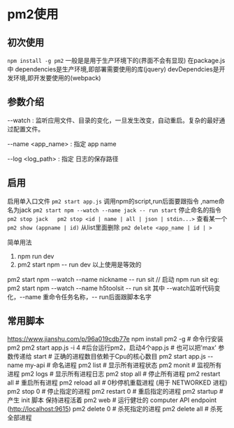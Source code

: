 # pm2使用

## 初次使用

`npm install -g pm2`
一般是是用于生产环境下的(界面不会有显现)
在package.js中
dependencies是生产环境,即部署需要使用的库(jquery)
devDependcies是开发环境,即开发要使用的(webpack)

## 参数介绍

--watch : 监听应用文件、目录的变化，一旦发生改变，自动重启。复杂的最好通过配置文件。

--name <app_name> : 指定 app name

--log <log_path> : 指定 日志的保存路径

## 启用

启用单入口文件
`pm2 start app.js`
调用npm的script,run后面要跟指令 ,name命名为jack
`pm2 start npm --watch --name jack -- run start`
停止命名的指令
`pm2 stop jack   pm2 stop <id | name | all | json | stdin...>`
查看某一个
`pm2 show (appname | id)`
从list里面删除
`pm2 delete <app_name | id | >`

简单用法

1. npm run dev
2. pm2 start npm -- run dev
以上使用是等效的
  
pm2 start npm --watch --name nickname -- run sit
// 启动 npm run sit
eg: pm2 start npm --watch --name h5toolsit -- run sit
其中 --watch监听代码变化，--name 重命令任务名称，-- run后面跟脚本名字

## 常用脚本

<https://www.jianshu.com/p/96a019cdb77e>
npm install pm2 -g     # 命令行安装 pm2
pm2 start app.js -i 4 #后台运行pm2，启动4个app.js
                              # 也可以把'max' 参数传递给 start
                              # 正确的进程数目依赖于Cpu的核心数目
pm2 start app.js --name my-api # 命名进程
pm2 list               # 显示所有进程状态
pm2 monit              # 监视所有进程
pm2 logs               #  显示所有进程日志
pm2 stop all           # 停止所有进程
pm2 restart all        # 重启所有进程
pm2 reload all         # 0秒停机重载进程 (用于 NETWORKED 进程)
pm2 stop 0             # 停止指定的进程
pm2 restart 0          # 重启指定的进程
pm2 startup            # 产生 init 脚本 保持进程活着
pm2 web                # 运行健壮的 computer API endpoint (<http://localhost:9615>)
pm2 delete 0           # 杀死指定的进程
pm2 delete all         # 杀死全部进程
